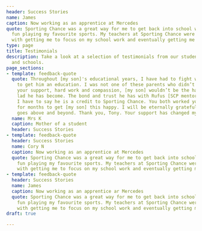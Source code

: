```yaml
---
header: Success Stories
name: James
caption: Now working as an apprentice at Mercedes
quote: Sporting Chance was a great way for me to get back into school while having
  fun playing my favourite sports. My teachers at Sporting Chance were very helpful
  with getting me to focus on my school work and eventually getting me to work independently.
type: page
title: Testimonials
description: Take a look at a selection of testimonials from our students, parents
  and schools.
page_sections:
- template: feedback-quote
  quote: Throughout [my son]'s educational years, I have had to fight with professionals
    to get him an education. I was not one of these parents who didn’t care. Without
    your support, hard work and compassion, [my son] wouldn’t be the happy, vibrant
    lad he has become. The bond and trust he has with Rufus [SCP mentor] is amazing.
    I have to say he is a credit to Sporting Chance. You both worked your socks off
    for months to get [my son] this happy. I will be eternally grateful. Your company
    goes above and beyond. Thank you, Tony. Your support has changed my son's life
  name: Mrs K
  caption: Mother of a student
  header: Success Stories
- template: feedback-quote
  header: Success Stories
  name: Cory N
  caption: Now working as an apprentice at Mercedes
  quote: Sporting Chance was a great way for me to get back into school while having
    fun playing my favourite sports. My teachers at Sporting Chance were very helpful
    with getting me to focus on my school work and eventually getting me to work independently.
- template: feedback-quote
  header: Success Stories
  name: James
  caption: Now working as an apprentice ar Mercedes
  quote: Sporting Chance was a great way for me to get back into school while having
    fun playing my favourite sports. My teachers at Sporting Chance were very helpful
    with getting me to focus on my school work and eventually getting me to work independently.
draft: true

---
```


